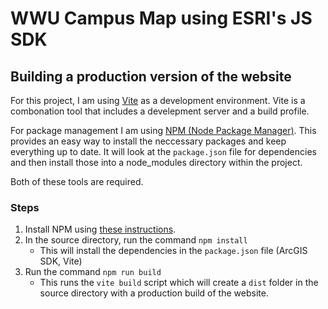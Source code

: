 # WWU Campus Map using ESRI's JS SDK #

## Building a production version of the website ##

For this project, I am using [Vite](https://vitejs.dev/) as a development environment. Vite is a combonation tool that includes a develepment server and a build profile. 

For package management I am using [NPM (Node Package Manager)](https://www.npmjs.com/). This provides an easy way to install the neccessary packages and keep everything up to date. It will look at the `package.json` file for dependencies and then install those into a node_modules directory within the project.

Both of these tools are required.

### Steps ###

1. Install NPM using [these instructions](https://docs.npmjs.com/downloading-and-installing-node-js-and-npm).
2. In the source directory, run the command `npm install`
    - This will install the dependencies in the `package.json` file (ArcGIS SDK, Vite)
3. Run the command `npm run build`
    - This runs the `vite build` script which will create a `dist` folder in the source directory with a production build of the website.